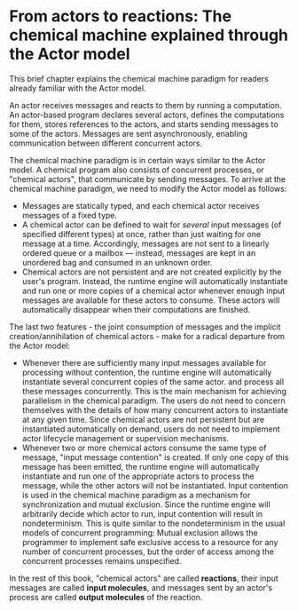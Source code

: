 <link href="{{ site.github.url }}/tables.css" rel="stylesheet" />

# From actors to reactions: The chemical machine explained through the Actor model

This brief chapter explains the chemical machine paradigm for readers already familiar with the Actor model.

An actor receives messages and reacts to them by running a computation.
An actor-based program declares several actors, defines the computations for them, stores references to the actors, and starts sending messages to some of the actors.
Messages are sent asynchronously, enabling communication between different concurrent actors. 

The chemical machine paradigm is in certain ways similar to the Actor model.
A chemical program also consists of concurrent processes, or "chemical actors", that communicate by sending messages.
To arrive at the chemical machine paradigm, we need to modify the Actor model as follows:

- Messages are statically typed, and each chemical actor receives messages of a fixed type.
- A chemical actor can be defined to wait for _several_ input messages (of specified different types) at once, rather than just waiting for one message at a time.
Accordingly, messages are not sent to a linearly ordered queue or a mailbox — instead, messages are kept in an unordered bag and consumed in an unknown order.
- Chemical actors are not persistent and are not created explicitly by the user's program.
Instead, the runtime engine will automatically instantiate and run one or more copies of a chemical actor whenever enough input messages are available for these actors to consume.
These actors will automatically disappear when their computations are finished.

The last two features - the joint consumption of messages and the implicit creation/annihilation of chemical actors - make for a radical departure from the Actor model:

- Whenever there are sufficiently many input messages available for processing without contention, the runtime engine will automatically instantiate several concurrent copies of the same actor.
and process all these messages concurrently.
This is the main mechanism for achieving parallelism in the chemical paradigm.
The users do not need to concern themselves with the details of how many concurrent actors to instantiate at any given time.
Since chemical actors are not persistent but are instantiated automatically on demand, users do not need to implement actor lifecycle management or supervision mechanisms. 
- Whenever two or more chemical actors consume the same type of message, "input message contention" is created.
If only one copy of this message has been emitted, the runtime engine will automatically instantiate and run _one_ of the appropriate actors to process the message, while the other actors will not be instantiated.
Input contention is used in the chemical machine paradigm as a mechanism for synchronization and mutual exclusion.
Since the runtime engine will arbitrarily decide which actor to run, input contention will result in nondeterminism.
This is quite similar to the nondeterminism in the usual models of concurrent programming:
Mutual exclusion allows the programmer to implement safe exclusive access to a resource for any number of concurrent processes,
but the order of access among the concurrent processes remains unspecified.  

In the rest of this book, "chemical actors" are called **reactions**, their input messages are called **input molecules**,
and messages sent by an actor's process are called **output molecules** of the reaction.
